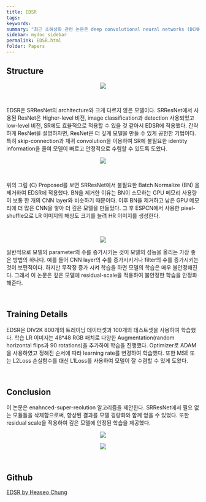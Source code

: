 ```yaml
---
title: EDSR
tags:
keywords:
summary: "최근 초해상화 관련 논문은 deep convolutional neural networks (DCNN)을 이용한 모델들이 많았다. 특히, residual learning 기술들이 초해상화 성능 향상에 크게 기여했다. 이 논문이 발표하는 enhanced deep super-resolution network (EDSR)는 논문을 발표한 시점의 다른 state-of-the-art 초해상화 기법보다 월등히 높은 성능을 낸다. 다른 모델보다 EDSR이 더 좋은 성능을 낼 수 있었던 중요한 원인은 ResNet에 필요 없는 모듈을 삭제하고 깊은 모델을 안정적으로 학습할 수 있었기 때문이었다. 이 논문에서 제안한 EDSR 모델은 이 당시 최고의 SR 모델들보다 뛰어난 benchmark 성능을 보여줬고 NTIRE2017Super-Resolution Challenge에서 우승도 했다."
sidebar: mydoc_sidebar
permalink: EDSR.html
folder: Papers
---
```


## Structure

<p align="center">
  <img width="" height="" src="https://images.velog.io/images/heaseo/post/039f88b7-4a06-44a6-849c-2f8a3def9a67/Screen%20Shot%202021-06-08%20at%2012.48.48%20PM.png">
</p>

<br />

EDSR은 SRResNet의 architecture와 크게 다르지 않은 모델이다. SRResNet에서 사용된 ResNet은 Higher-level 비전, image classification과 detection 사용되었고 low-level 비전, SR에도 효율적으로 적용할 수 있을 것 같아서 EDSR에 적용했다. 간략하게 ResNet을 설명하자면, ResNet은 더 깊게 모델을 만들 수 있게 공헌한 기법이다. 특히 skip-connection과 재귀 convolution을 이용하여 SR에 불필요한 identity information을 줄여 모델이 빠르고 안정적으로 수렴할 수 있도록 도왔다.

<p align="center">
  <img width="" height="" src="https://images.velog.io/images/heaseo/post/b590285c-303d-465f-ab2f-51acf0381d36/resblocks.PNG">
</p>

<br />

위의 그림 (C) Proposed를 보면 SRResNet에서 불필요한 Batch Normalize (BN) 을 제거하여 EDSR에 적용했다. BN을 제거한 이유는 BN이 소모하는 GPU 메모리 사용량이 보통 한 개의 CNN layer와 비슷하기 때문이다. 이후 BN을 제거하고 남은 GPU 메모리에 더 많은 CNN을 쌓아 더 깊은 모델을 만들었다. 그 후 ESPCN에서 사용한 pixel-shuffle으로 LR 이미지의 해상도 크기를 늘려 HR 이미지를 생성한다.

<br />

<p align="center">
  <img width="" height="" src="https://images.velog.io/images/heaseo/post/1290bf71-0e18-4b28-a74b-2ce28b8ffea7/Screen%20Shot%202021-06-08%20at%2012.50.19%20PM.png">
</p>

일반적으로 모델의 parameter의 수를 증가시키는 것이 모델의 성능을 올리는 가장 좋은 방법의 하나다. 예를 들어 CNN layer의 수를 증가시키거나 filter의 수를 증가시키는 것이 보편적이다. 하지만 무작정 증가 시켜 학습을 하면 모델의 학습은 매우 불안정해진다. 그래서 이 논문은 깊은 모델에 residual-scale을 적용하여 불안정한 학습을 안정화해준다.

<br />

## Training Details

EDSR은 DIV2K 800개의 트레이닝 데이터셋과 100개의 테스트셋을 사용하여 학습했다. 학습 LR 이미지는 48\*48 RGB 패치로 다양한 Augmentation(random horizontal flips과 90 rotations)을 추가하여 학습을 진행했다. Optimizer로 ADAM을 사용하였고 정해진 순서에 따라 learning rate를 변경하여 학습했다. 또한 MSE 또는 L2Loss 손실함수를 대신 L1Loss를 사용하여 모델이 잘 수렴할 수 있게 도왔다.

<br />

## Conclusion

이 논문은 enahnced-super-reolution 알고리즘을 제안한다. SRResNet에서 필요 없는 모듈들을 삭제함으로써, 향상된 결과를 모델 경량화와 함께 얻을 수 있었다. 또한 residual scale을 적용하여 깊은 모델에 안정된 학습을 제공했다.
<br />

<p align="center">
  <img width="" height="" src="https://images.velog.io/images/heaseo/post/bd8ea304-4fe7-4dcb-9086-75df7e2281ee/result1.PNG">
</p>

<p align="center">
  <img width="" height="" src="https://images.velog.io/images/heaseo/post/24151c77-288c-4963-9d3e-3984beec2f5c/result2.PNG">
</p>

<br />

## Github

[EDSR by Heaseo Chung](https://github.com/HeaseoChung/Super-resolution)
